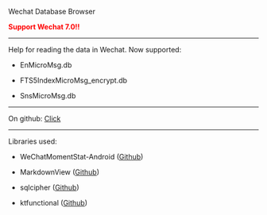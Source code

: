 Wechat Database Browser

**<font color=red>Support Wechat 7.0!!</font>**

- - -

Help for reading the data in Wechat. Now supported:

* EnMicroMsg.db

* FTS5IndexMicroMsg_encrypt.db

* SnsMicroMsg.db

- - -

On github: [Click](https://github.com/rarnu/wxdb)

- - -

Libraries used:

* WeChatMomentStat-Android ([Github](https://github.com/Chion82/WeChatMomentStat-Android))

* MarkdownView ([Github](https://github.com/tiagohm/MarkdownView))

* sqlcipher ([Github](https://github.com/sqlcipher/android-database-sqlcipher))

* ktfunctional ([Github](https://github.com/rarnu/ktfunctional))

